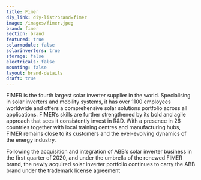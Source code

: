 ```yaml
---
title: Fimer
diy_link: diy-list?brand=fimer
image: /images/fimer.jpeg
brand: fimer
section: brand
featured: true
solarmodule: false
solarinverters: true
storage: false
electricals: false
mounting: false
layout: brand-details
draft: true
---
```


FIMER is the fourth largest solar inverter supplier in the world. Specialising in solar inverters and mobility systems, it has over 1100 employees worldwide and offers a comprehensive solar solutions portfolio across all applications. FIMER’s skills are further strengthened by its bold and agile approach that sees it consistently invest in R&D. With a presence in 26 countries together with local training centres and manufacturing hubs, FIMER remains close to its customers and the ever-evolving dynamics of the energy industry.

Following the acquisition and integration of ABB’s solar inverter business in the first quarter of 2020, and under the umbrella of the renewed FIMER brand, the newly acquired solar inverter portfolio continues to carry the ABB brand under the trademark license agreement